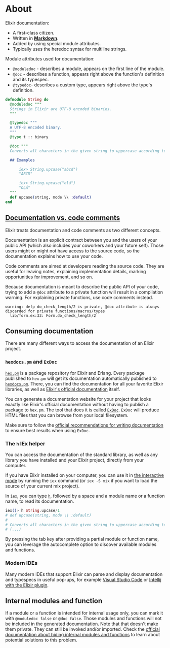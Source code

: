 # About

Elixir documentation:

- A first-class citizen.
- Written in [**Markdown**][markdown].
- Added by using special module attributes.
- Typically uses the heredoc syntax for multiline strings.

Module attributes used for documentation:

- `@moduledoc` - describes a module, appears on the first line of the module.
- `@doc` - describes a function, appears right above the function's definition and its typespec.
- `@typedoc`- describes a custom type, appears right above the type's definition.

```elixir
defmodule String do
  @moduledoc """
  Strings in Elixir are UTF-8 encoded binaries.
  """

  @typedoc """
  A UTF-8 encoded binary.
  """
  @type t :: binary

  @doc """
  Converts all characters in the given string to uppercase according to `mode`.

  ## Examples

      iex> String.upcase("abcd")
      "ABCD"

      iex> String.upcase("olá")
      "OLÁ"
  """
  def upcase(string, mode \\ :default)
end
```

## [Documentation vs. code comments][documentation-vs-comments]

Elixir treats documentation and code comments as two different concepts.

Documentation is an explicit contract between you and the users of your public API (which also includes your coworkers and your future self). Those users might or might not have access to the source code, so the documentation explains how to use your code.

Code comments are aimed at developers reading the source code. They are useful for leaving notes, explaining implementation details, marking opportunities for improvement, and so on.

Because documentation is meant to describe the public API of your code, trying to add a `@doc` attribute to a private function will result in a compilation warning. For explaining private functions, use code comments instead.

```
warning: defp do_check_length/2 is private, @doc attribute is always discarded for private functions/macros/types
  lib/form.ex:33: Form.do_check_length/2
```

## Consuming documentation

There are many different ways to access the documentation of an Elixir project.

### `hexdocs.pm` and `ExDoc`

[`hex.pm`][hex-pm] is a package repository for Elixir and Erlang. Every package published to `hex.pm` will get its documentation automatically published to [`hexdocs.pm`][hexdocs-pm]. There, you can find the documentation for all your favorite Elixir libraries, as well as [Elixir's official documentation][official-documentation] itself.

You can generate a documentation website for your project that looks exactly like Elixir's official documentation without having to publish a package to `hex.pm`. The tool that does it is called [`ExDoc`][ex-doc]. `ExDoc` will produce HTML files that you can browse from your local filesystem.

Make sure to follow the [official recommendations for writing documentation][writing-documentation-recommendations] to ensure best results when using `ExDoc`.

### The `h` IEx helper

You can access the documentation of the standard library, as well as any library you have installed and your Elixir project, directly from your computer.

If you have Elixir installed on your computer, you can use it in [the interactive mode][getting-started-iex] by running the `iex` command (or `iex -S mix` if you want to load the source of your current mix project).

In `iex`, you can type [`h`][iex-h], followed by a space and a module name or a function name, to read its documentation.

```elixir
iex()> h String.upcase/1
# def upcase(string, mode \\ :default)
#
# Converts all characters in the given string to uppercase according to mode.
# (...)
```

By pressing the tab key after providing a partial module or function name, you can leverage the autocomplete option to discover available modules and functions.

### Modern IDEs

Many modern IDEs that support Elixir can parse and display documentation and typespecs in useful pop-ups, for example [Visual Studio Code][vsc-documentation] or [Intellij with the Elixir plugin][intellij-elixir-documentation].

## Internal modules and function

If a module or a function is intended for internal usage only, you can mark it with `@moduledoc false` or `@doc false`. Those modules and functions will not be included in the generated documentation. Note that that doesn't make them private. They can still be invoked and/or imported. Check the [official documentation about hiding internal modules and functions][hiding-internal-modules-and-functions] to learn about potential solutions to this problem.

[markdown]: https://docs.github.com/en/github/writing-on-github/basic-writing-and-formatting-syntax
[official-documentation]: https://hexdocs.pm/elixir/
[ex-doc]: https://hexdocs.pm/ex_doc/readme.html
[hex-pm]: https://hex.pm/
[hexdocs-pm]: https://hexdocs.pm/
[writing-documentation-recommendations]: https://hexdocs.pm/elixir/writing-documentation.html#recommendations
[intellij-elixir-documentation]: https://github.com/KronicDeth/intellij-elixir#quick-documentation
[vsc-documentation]: https://thinkingelixir.com/elixir-in-vs-code/#Documentation_displayed_on_hover
[iex-h]: https://hexdocs.pm/iex/IEx.Helpers.html#h/1
[getting-started-iex]: https://elixir-lang.org/getting-started/introduction.html#interactive-mode
[hiding-internal-modules-and-functions]: https://hexdocs.pm/elixir/writing-documentation.html#hiding-internal-modules-and-functions
[documentation-vs-comments]: https://hexdocs.pm/elixir/writing-documentation.html#documentation-code-comments
